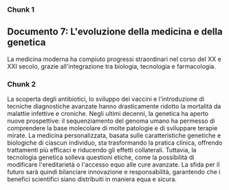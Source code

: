 ### Chunk 1

## Documento 7: L'evoluzione della medicina e della genetica

La medicina moderna ha compiuto progressi straordinari nel corso del XX e XXI secolo, grazie  all'integrazione tra  biologia,  tecnologia  e  farmacologia.

### Chunk 2

La  scoperta  degli antibiotici,  lo  sviluppo  dei  vaccini  e  l'introduzione  di  tecniche  diagnostiche  avanzate hanno drasticamente ridotto la mortalità da malattie infettive e croniche. Negli ultimi decenni,  la  genetica  ha  aperto  nuove  prospettive:  il  sequenziamento  del  genoma umano  ha  permesso  di  comprendere  la  base  molecolare  di  molte  patologie  e  di sviluppare  terapie  mirate. La  medicina  personalizzata,  basata  sulle  caratteristiche genetiche e biologiche di ciascun individuo, sta trasformando la pratica clinica, offrendo trattamenti più efficaci e riducendo gli effetti collaterali. Tuttavia, la tecnologia genetica solleva questioni etiche, come la possibilità di modificare l'ereditarietà o l'accesso equo alle cure  avanzate. La  sfida per il futuro sarà quindi bilanciare  innovazione  e responsabilità, garantendo che i benefici scientifici siano distribuiti in maniera equa e sicura.

